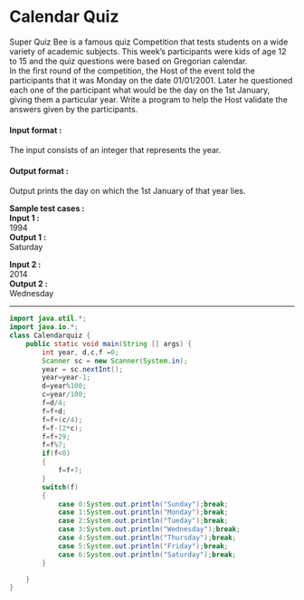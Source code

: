 # Calendar Quiz

Super Quiz Bee is a famous quiz Competition that tests students on a wide variety of academic subjects. This week’s participants were kids of age 12 to 15 and the quiz questions were based on Gregorian calendar.
<br> 
In the first round of the competition, the Host of the event told the participants that it was Monday on the date 01/01/2001. Later he questioned each one of the participant what would be the day on the 1st January, giving them a particular year. Write a program to help the Host validate the answers given by the participants.

#### Input format :
The input consists of an integer that represents the year.

#### Output format :
Output prints the day on which the 1st January of that year lies.

**Sample test cases : <br>
Input 1 :**  <br>
1994 <br>
**Output 1 :** <br>
Saturday 

**Input 2 :** <br> 
2014 <br>
**Output 2 :** <br> 
Wednesday

--------------------------------------------------------------------------------------------------------------------------------------------------------------------

```java
import java.util.*;
import java.io.*;
class Calendarquiz {
	public static void main(String [] args) {
		int year, d,c,f =0;
		Scanner sc = new Scanner(System.in);
		year = sc.nextInt();
	    year=year-1;
	    d=year%100;
	    c=year/100;
	    f=d/4;
	    f=f+d;
	    f=f+(c/4);
	    f=f-(2*c);
	    f=f+29;
	    f=f%7;
	    if(f<0)
	    {
	        f=f+7;
	    }
	    switch(f)
	    {
	        case 0:System.out.println("Sunday");break;
	        case 1:System.out.println("Monday");break;
	        case 2:System.out.println("Tueday");break;
	        case 3:System.out.println("Wednesday");break;
	        case 4:System.out.println("Thursday");break;
	        case 5:System.out.println("Friday");break;
	        case 6:System.out.println("Saturday");break;
	    }

	}
}

```

